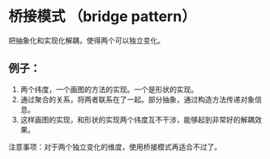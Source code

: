 #  桥接模式 （bridge pattern）


把抽象化和实现化解耦，使得两个可以独立变化。

## 例子：
1. 两个纬度，一个画图的方法的实现。一个是形状的实现。
2. 通过聚合的关系，将两者联系在了一起。部分抽象，通过构造方法传递对象信息。
3. 这样画图的实现，和形状的实现两个纬度互不干涉，能够起到非常好的解耦效果。


注意事项：对于两个独立变化的维度，使用桥接模式再适合不过了。